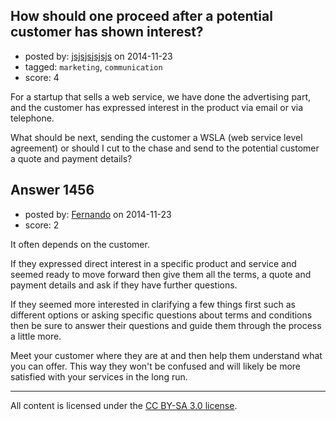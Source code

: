 ## How should one proceed after a potential customer has shown interest?

- posted by: [jsjsjsjsjsjs](https://stackexchange.com/users/3985842/jsjsjsjsjsjs) on 2014-11-23
- tagged: `marketing`, `communication`
- score: 4

<p>For a startup that sells a web service, we have done the advertising part, and the customer has expressed interest in the product via email or via telephone.</p>

<p>What should be next, sending the customer a WSLA (web service level agreement) or should I cut to the chase and send to the potential customer a quote and payment details?</p>



## Answer 1456

- posted by: [Fernando](https://stackexchange.com/users/5092626/fernando) on 2014-11-23
- score: 2

<p>It often depends on the customer. </p>

<p>If they expressed direct interest in a specific product and service and seemed ready to move forward then give them all the terms, a quote and payment details and ask if they have further questions.</p>

<p>If they seemed more interested in clarifying a few things first such as different options or asking specific questions about terms and conditions then be sure to answer their questions and guide them through the process a little more.</p>

<p>Meet your customer where they are at and then help them understand what you can offer. This way they won't be confused and will likely be more satisfied with your services in the long run.</p>




---

All content is licensed under the [CC BY-SA 3.0 license](https://creativecommons.org/licenses/by-sa/3.0/).
